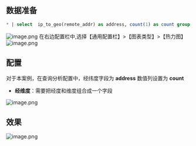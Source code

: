 ## 数据准备
```sql
* | select  ip_to_geo(remote_addr) as address, count(1) as count group by address order by count desc limit 10
```
![image.png](/img/src/visulization/mapPro/map/6e1d11b4a86002568db40b5a25fa8aca1292de3ecedf77f5851dd5389bc17090.png)
在右边配置栏中,选择【通用配置栏】>【图表类型】>【热力图】 ![image.png](/img/src/visulization/mapPro/heatMap/97b9915c7f1ea64641c5d906d8ae1ede82d97363bfb656711825642168d54029.png)
## 配置
对于本案例，在查询分析配置中，经纬度字段为 **address** 数值列设置为 **count**

- **经维度**：需要把经度和维度组合成一个字段

![image.png](/img/src/visulization/mapPro/heatMap/577006abf238b0d3146ebccbef6f6dcfc122f19f34fe85297734527390fdec5a.png)
## 效果
![image.png](/img/src/visulization/mapPro/heatMap/4a40bed6ff1d258940ca0182755bdad36cc601ee19725c957786134e69e4ecc6.png)
